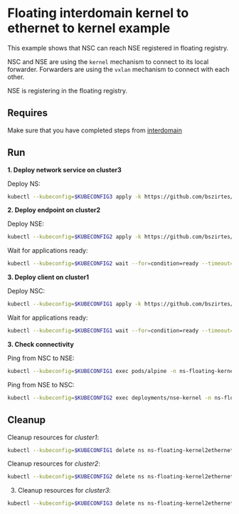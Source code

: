 # Floating interdomain kernel to ethernet to kernel example

This example shows that NSC can reach NSE registered in floating registry.

NSC and NSE are using the `kernel` mechanism to connect to its local forwarder.
Forwarders are using the `vxlan` mechanism to connect with each other.

NSE is registering in the floating registry.


## Requires

Make sure that you have completed steps from [interdomain](../../suites/basic)

## Run

**1. Deploy network service on cluster3**

Deploy NS:
```bash
kubectl --kubeconfig=$KUBECONFIG3 apply -k https://github.com/bszirtes/deployments-k8s/examples/interdomain/usecases/floating_Kernel2Ethernet2Kernel/cluster3?ref=aaf1e1522fbe81126acda26e7d83cb3571fd3baa
```

**2. Deploy endpoint on cluster2**

Deploy NSE:
```bash
kubectl --kubeconfig=$KUBECONFIG2 apply -k https://github.com/bszirtes/deployments-k8s/examples/interdomain/usecases/floating_Kernel2Ethernet2Kernel/cluster2?ref=aaf1e1522fbe81126acda26e7d83cb3571fd3baa
```

Wait for applications ready:
```bash
kubectl --kubeconfig=$KUBECONFIG2 wait --for=condition=ready --timeout=1m pod -l app=nse-kernel -n ns-floating-kernel2ethernet2kernel
```

**3. Deploy client on cluster1**

Deploy NSC:
```bash
kubectl --kubeconfig=$KUBECONFIG1 apply -k https://github.com/bszirtes/deployments-k8s/examples/interdomain/usecases/floating_Kernel2Ethernet2Kernel/cluster1?ref=aaf1e1522fbe81126acda26e7d83cb3571fd3baa
```

Wait for applications ready:
```bash
kubectl --kubeconfig=$KUBECONFIG1 wait --for=condition=ready --timeout=5m pod -l app=alpine -n ns-floating-kernel2ethernet2kernel
```

**3. Check connectivity**

Ping from NSC to NSE:
```bash
kubectl --kubeconfig=$KUBECONFIG1 exec pods/alpine -n ns-floating-kernel2ethernet2kernel -- ping -c 4 172.16.1.2
```

Ping from NSE to NSC:
```bash
kubectl --kubeconfig=$KUBECONFIG2 exec deployments/nse-kernel -n ns-floating-kernel2ethernet2kernel -- ping -c 4 172.16.1.3
```

## Cleanup

Cleanup resources for *cluster1*:
```bash
kubectl --kubeconfig=$KUBECONFIG1 delete ns ns-floating-kernel2ethernet2kernel
```

Cleanup resources for *cluster2*:
```bash
kubectl --kubeconfig=$KUBECONFIG2 delete ns ns-floating-kernel2ethernet2kernel
```

3. Cleanup resources for *cluster3*:
```bash
kubectl --kubeconfig=$KUBECONFIG3 delete ns ns-floating-kernel2ethernet2kernel
```
